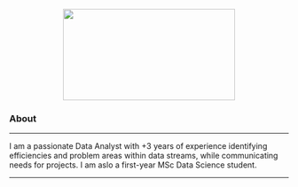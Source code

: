 <p align="center">
<img src="https://github.com/TheRealMamoot/TheRealMamoot/blob/main/obiwan.gif" width="310" height="165" />
</p>

### **About**
-----
I am a passionate Data Analyst with +3 years of experience identifying efficiencies and problem areas within data streams, while communicating needs for projects. I am aslo a first-year MSc Data Science student.

-----


